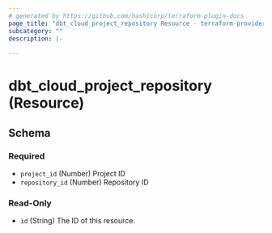 ```yaml
---
# generated by https://github.com/hashicorp/terraform-plugin-docs
page_title: "dbt_cloud_project_repository Resource - terraform-provider-dbt-cloud"
subcategory: ""
description: |-
  
---
```


# dbt_cloud_project_repository (Resource)





<!-- schema generated by tfplugindocs -->
## Schema

### Required

- `project_id` (Number) Project ID
- `repository_id` (Number) Repository ID

### Read-Only

- `id` (String) The ID of this resource.



